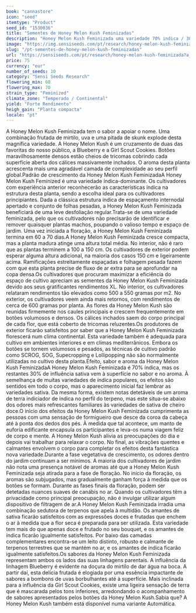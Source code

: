 ```yaml
---
book: "cannastore"
icon: "seed"
itemtype: "Product"
seed_id: "1530036"
title: "Sementes de Honey Melon Kush Feminizadas"
description: "Honey Melon Kush Feminizada uma variedade 70% indica / 30% sativa com rendimentos XL. Aromas de mirtilo, uva, skunky e aromas doces. Eufórica e relaxante."
image: "https://img.sensiseeds.com/pt/research/honey-melon-kush-feminizada-image.png"
slug: "/pt-sementes-de-honey-melon-kush-feminizadas"
url: "https://sensiseeds.com/pt/research/honey-melon-kush-feminizada?a_aid=cannastore"
price: 75
currency: "eur"
number_of_seeds: 10
category: "Sensi Seeds Research"
flowering_min: 60
flowering_max: 70
strain_type: "Feminized"
climate_zone: "Temperado / Continental"
yield: "Forte Rendimento"
heigh_gain: "Planta compacta"
locale: "pt"
---
```

A Honey Melon Kush Feminizada tem o sabor a apoiar o nome. Uma combinação frutada de mirtilo, uva e uma pitada de skunk explode desta magnífica variedade. A Honey Melon Kush é um cruzamento de duas das favoritas do nosso público, a Blueberry e a Girl Scout Cookies. Botões maravilhosamente densos estão cheios de tricomas cobrindo cada superfície aberta dos cálices massivamente inchados. O aroma desta planta acrescenta mais uma agradável camada de complexidade ao seu perfil global.Padrão de crescimento da Honey Melon Kush FeminizadaA Honey Melon Kush Feminized é uma variedade índica-dominante. Os cultivadores com experiência anterior reconhecerão as características índica na estrutura desta planta, sendo a escolha ideal para os cultivadores principiantes. Dada a clássica estrutura índica de espaçamento internodal apertado e conjunto de folhas pesadas, a Honey Melon Kush Feminizada beneficiará de uma leve desfoliação regular.Trata-se de uma variedade feminizada, pelo que os cultivadores não precisarão de identificar e remover quaisquer plantas machos, poupando o valioso tempo e espaço de jardim. Uma vez iniciada a floração, a Honey Melon Kush Feminizada termina em 60 a 70 dias.A Honey Melon Kush Feminizada cresce compacta, mas a planta madura atinge uma altura total média. No interior, não é raro que as plantas terminem a 100 a 150 cm. Os cultivadores de exterior podem esperar alguma altura adicional, na maioria dos casos 150 cm e ligeiramente acima. Ramificações estreitamente espaçadas e folhagem pesada fazem com que esta planta precise de fluxo de ar extra para se aprofundar na copa densa.Os cultivadores que procuram maximizar a eficiência do espaço de cultivo apreciam as sementes da Honey Melon Kush Feminizada devido aos seus gratificantes rendimentos XL. No interior, os cultivadores relataram rendimentos tão elevados como 500 a 550 gramas por m2. No exterior, os cultivadores veem ainda mais retornos, com rendimentos de cerca de 600 gramas por planta. As flores da Honey Melon Kush são reunidas firmemente nos caules principais e crescem frequentemente em botões volumosos e densos. Os cálices inchados saem do corpo principal de cada flor, que está coberto de tricomas reluzentes.Os produtores de exterior ficarão satisfeitos por saber que a Honey Melon Kush Feminizada florescerá num clima continental. Esta variedade também é adequada para cultivo em ambientes interiores e em climas mediterrânicos. Embora os botões se tornem volumosos e pesados, as técnicas de cultivo padrão como SCROG, SOG, Supecropping e Lollipopping não são normalmente utilizadas no cultivo desta planta.Efeito, sabor e aroma da Honey Melon Kush FeminizadaA Honey Melon Kush Feminizada é 70% índica, mas os restantes 30% de influência sativa vem à superfície no sabor e no aroma. À semelhança de muitas variedades de índica populares, os efeitos são sentidos em todo o corpo, mas o aparecimento inicial faz lembrar as variedades sativa. Da mesma forma, existem notas detetáveis de um aroma de terra indiciador de índica no perfil do terpeno, mas este situa-se abaixo dos odores mais refrescantes familiares às variedades de sativa de cheiro doce.O início dos efeitos da Honey Melon Kush Feminizada cumprimenta as pessoas com uma sensação de formigueiro que desce da coroa da cabeça até à ponta dos dedos dos pés. À medida que tal acontece, um manto de euforia edificante encapsula os participantes e leva-os numa viagem feliz de corpo e mente. A Honey Melon Kush alivia as preocupações do dia e depois vai trabalhar para relaxar o corpo. No final, as vibrações quentes e calmantes envolvem o corpo para completar os efeitos desta fantástica nova variedade.Durante a fase vegetativa de crescimento, os odores dentro do jardim continuam a ser mínimos. A maioria dos cultivadores de jardim não nota uma presença notável de aromas até que a Honey Melon Kush Feminizada seja atirada para a fase de floração. No início da floração, os aromas são subjugados, mas gradualmente ganham força à medida que os botões se formam. Durante as fases finais da floração, podem ser detetadas nuances suaves de canábis no ar. Quando os cultivadores têm a privacidade como principal preocupação, não é invulgar utilizar algum dispositivo de filtragem de ar.A Honey Melon Kush Feminizada irradia uma combinação sedutora de terpenos que apela à multidão. Os amantes de sativa ficarão satisfeitos com as expressões doces e frutadas que enchem o ar à medida que a flor seca é preparada para ser utilizada. Esta variedade tem mais do que apenas doce e frutado no seu bouquet, e os amantes de índica ficarão igualmente satisfeitos. Por baixo das camadas complementares encontra-se um leito distinto, robusto e calmante de terpenos terrestres que se mantém no ar, e os amantes de índica ficarão igualmente satisfeitos.Os sabores da Honey Melon Kush Feminizada representam ambos os lados das suas linhagens parentais. A influência da linhagem Blueberry é evidente na doçura do mirtilo de dar água na boca. A partir daí, esta delícia frutada é elogiada por uma essência impactante de sabores a bombons de uvas borbulhantes até à superfície. Mais inclinada para a influência da Girl Scout Cookies, existe uma ligeira sensação de terra que é mascarada pelos tons inferiores, arredondando o acompanhamento de sabores apresentados pelos botões da Honey Melon Kush.Sabia que? A Honey Melon Kush também está disponível numa variante Automática.
